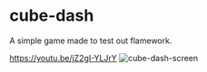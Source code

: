 # cube-dash

A simple game made to test out flamework.

https://youtu.be/jZ2gI-YLJrY
![cube-dash-screen](https://user-images.githubusercontent.com/53511594/195243406-c9815708-b5af-4ba2-85a7-c2a9f5d6b489.png)
